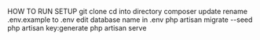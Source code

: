 HOW TO RUN SETUP
git clone <url>
cd into directory
composer update
rename .env.example to .env
edit database name in .env
php artisan migrate --seed
php artisan key:generate
php artisan serve
